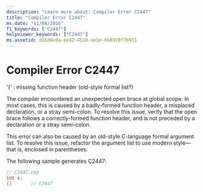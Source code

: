 ```yaml
---
description: "Learn more about: Compiler Error C2447"
title: "Compiler Error C2447"
ms.date: "11/04/2016"
f1_keywords: ["C2447"]
helpviewer_keywords: ["C2447"]
ms.assetid: d1bd6e9a-ee42-4510-ae5e-6b0378f7b931
---
```

# Compiler Error C2447

'{' : missing function header (old-style formal list?)

The compiler encountered an unexpected open brace at global scope. In most cases, this is caused by a badly-formed function header, a misplaced declaration, or a stray semi-colon. To resolve this issue, verify that the open brace follows a correctly-formed function header, and is not preceded by a declaration or a stray semi-colon.

This error can also be caused by an old-style C-language formal argument list. To resolve this issue, refactor the argument list to use modern style—that is, enclosed in parentheses.

The following sample generates C2447:

```cpp
// C2447.cpp
int c;
{}       // C2447
```

